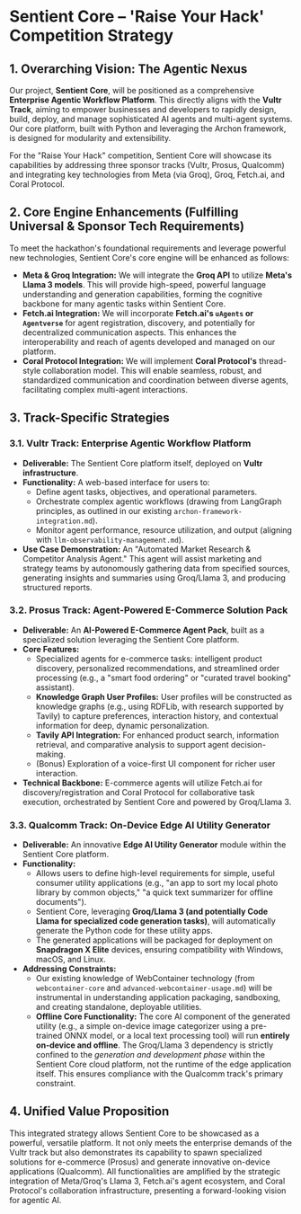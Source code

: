 # Sentient Core – 'Raise Your Hack' Competition Strategy

## 1. Overarching Vision: The Agentic Nexus

Our project, **Sentient Core**, will be positioned as a comprehensive **Enterprise Agentic Workflow Platform**. This directly aligns with the **Vultr Track**, aiming to empower businesses and developers to rapidly design, build, deploy, and manage sophisticated AI agents and multi-agent systems. Our core platform, built with Python and leveraging the Archon framework, is designed for modularity and extensibility.

For the "Raise Your Hack" competition, Sentient Core will showcase its capabilities by addressing three sponsor tracks (Vultr, Prosus, Qualcomm) and integrating key technologies from Meta (via Groq), Groq, Fetch.ai, and Coral Protocol.

## 2. Core Engine Enhancements (Fulfilling Universal & Sponsor Tech Requirements)

To meet the hackathon's foundational requirements and leverage powerful new technologies, Sentient Core's core engine will be enhanced as follows:

*   **Meta & Groq Integration:** We will integrate the **Groq API** to utilize **Meta's Llama 3 models**. This will provide high-speed, powerful language understanding and generation capabilities, forming the cognitive backbone for many agentic tasks within Sentient Core.
*   **Fetch.ai Integration:** We will incorporate **Fetch.ai's `uAgents` or `Agentverse`** for agent registration, discovery, and potentially for decentralized communication aspects. This enhances the interoperability and reach of agents developed and managed on our platform.
*   **Coral Protocol Integration:** We will implement **Coral Protocol's** thread-style collaboration model. This will enable seamless, robust, and standardized communication and coordination between diverse agents, facilitating complex multi-agent interactions.

## 3. Track-Specific Strategies

### 3.1. Vultr Track: Enterprise Agentic Workflow Platform

*   **Deliverable:** The Sentient Core platform itself, deployed on **Vultr infrastructure**.
*   **Functionality:** A web-based interface for users to:
    *   Define agent tasks, objectives, and operational parameters.
    *   Orchestrate complex agentic workflows (drawing from LangGraph principles, as outlined in our existing `archon-framework-integration.md`).
    *   Monitor agent performance, resource utilization, and output (aligning with `llm-observability-management.md`).
*   **Use Case Demonstration:** An "Automated Market Research & Competitor Analysis Agent." This agent will assist marketing and strategy teams by autonomously gathering data from specified sources, generating insights and summaries using Groq/Llama 3, and producing structured reports.

### 3.2. Prosus Track: Agent-Powered E-Commerce Solution Pack

*   **Deliverable:** An **AI-Powered E-Commerce Agent Pack**, built as a specialized solution leveraging the Sentient Core platform.
*   **Core Features:**
    *   Specialized agents for e-commerce tasks: intelligent product discovery, personalized recommendations, and streamlined order processing (e.g., a "smart food ordering" or "curated travel booking" assistant).
    *   **Knowledge Graph User Profiles:** User profiles will be constructed as knowledge graphs (e.g., using RDFLib, with research supported by Tavily) to capture preferences, interaction history, and contextual information for deep, dynamic personalization.
    *   **Tavily API Integration:** For enhanced product search, information retrieval, and comparative analysis to support agent decision-making.
    *   (Bonus) Exploration of a voice-first UI component for richer user interaction.
*   **Technical Backbone:** E-commerce agents will utilize Fetch.ai for discovery/registration and Coral Protocol for collaborative task execution, orchestrated by Sentient Core and powered by Groq/Llama 3.

### 3.3. Qualcomm Track: On-Device Edge AI Utility Generator

*   **Deliverable:** An innovative **Edge AI Utility Generator** module within the Sentient Core platform.
*   **Functionality:**
    *   Allows users to define high-level requirements for simple, useful consumer utility applications (e.g., "an app to sort my local photo library by common objects," "a quick text summarizer for offline documents").
    *   Sentient Core, leveraging **Groq/Llama 3 (and potentially Code Llama for specialized code generation tasks)**, will automatically generate the Python code for these utility apps.
    *   The generated applications will be packaged for deployment on **Snapdragon X Elite** devices, ensuring compatibility with Windows, macOS, and Linux.
*   **Addressing Constraints:**
    *   Our existing knowledge of WebContainer technology (from `webcontainer-core` and `advanced-webcontainer-usage.md`) will be instrumental in understanding application packaging, sandboxing, and creating standalone, deployable utilities.
    *   **Offline Core Functionality:** The core AI component of the generated utility (e.g., a simple on-device image categorizer using a pre-trained ONNX model, or a local text processing tool) will run **entirely on-device and offline**. The Groq/Llama 3 dependency is strictly confined to the *generation and development phase* within the Sentient Core cloud platform, not the runtime of the edge application itself. This ensures compliance with the Qualcomm track's primary constraint.

## 4. Unified Value Proposition

This integrated strategy allows Sentient Core to be showcased as a powerful, versatile platform. It not only meets the enterprise demands of the Vultr track but also demonstrates its capability to spawn specialized solutions for e-commerce (Prosus) and generate innovative on-device applications (Qualcomm). All functionalities are amplified by the strategic integration of Meta/Groq's Llama 3, Fetch.ai's agent ecosystem, and Coral Protocol's collaboration infrastructure, presenting a forward-looking vision for agentic AI.